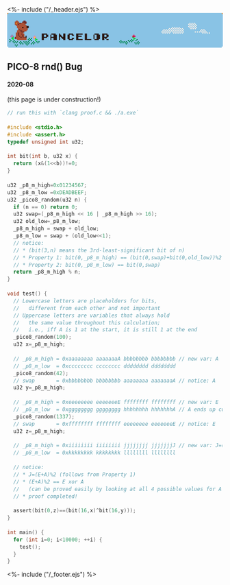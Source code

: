 <!DOCTYPE html>
<html>
<head>
<%- include ("/_header.ejs") %>
</head>
<body>
<div class="wrapper">
<div class="header">
  <a href="/index#rndbug"><img class="header-banner" src="/assets/banner.png"></a>
</div>
<section class="main-content">
<h1 class="post-title">PICO-8 rnd() Bug</h1>
<h4 class="post-meta">2020-08</h4>

(this page is under construction!)

<!--
  initial symptoms
  test cases
    rnd(tab)->rnd() fixed it
  is rnd(tab) busted? decompiler time
  how does rnd() work
  how does rnd(tab) work
  (summarize convo with val about why the IDA code gets 2<<16 v.s. 2)
  (lmao pico-8 is 1<<16 indexed)
  proof.c
  ping riley, ms rabbit
 -->

```c
// run this with `clang proof.c && ./a.exe`

#include <stdio.h>
#include <assert.h>
typedef unsigned int u32;

int bit(int b, u32 x) {
  return (x&(1<<b))!=0;
}

u32 _p8_m_high=0x01234567;
u32 _p8_m_low =0xDEADBEEF;
u32 _pico8_random(u32 n) {
  if (n == 0) return 0;
  u32 swap=(_p8_m_high << 16 | _p8_m_high >> 16);
  u32 old_low=_p8_m_low;
  _p8_m_high = swap + old_low;
  _p8_m_low = swap + (old_low<<1);
  // notice:
  // * (bit(3,n) means the 3rd-least-significant bit of n)
  // * Property 1: bit(0,_p8_m_high) == (bit(0,swap)+bit(0,old_low))%2
  // * Property 2: bit(0,_p8_m_low) == bit(0,swap)
  return _p8_m_high % n;
}

void test() {
  // Lowercase letters are placeholders for bits,
  //   different from each other and not important
  // Uppercase letters are variables that always hold
  //   the same value throughout this calculation;
  //   i.e., iff A is 1 at the start, it is still 1 at the end
  _pico8_random(100);
  u32 x=_p8_m_high;

  // _p8_m_high = 0xaaaaaaaa aaaaaaaA bbbbbbbb bbbbbbbb // new var: A
  // _p8_m_low  = 0xcccccccc cccccccc dddddddd dddddddd
  _pico8_random(42);
  // swap       = 0xbbbbbbbb bbbbbbbb aaaaaaaa aaaaaaaA // notice: A
  u32 y=_p8_m_high;

  // _p8_m_high = 0xeeeeeeee eeeeeeeE ffffffff ffffffff // new var: E
  // _p8_m_low  = 0xgggggggg gggggggg hhhhhhhh hhhhhhhA // A ends up copied here (Property 2)
  _pico8_random(1337);
  // swap       = 0xffffffff ffffffff eeeeeeee eeeeeeeE // notice: E
  u32 z=_p8_m_high;

  // _p8_m_high = 0xiiiiiiii iiiiiiii jjjjjjjj jjjjjjjJ // new var: J=(E+A)%2 (Property 1)
  // _p8_m_low  = 0xkkkkkkkk kkkkkkkk llllllll llllllll

  // notice:
  // * J=(E+A)%2 (follows from Property 1)
  // * (E+A)%2 == E xor A
  //   (can be proved easily by looking at all 4 possible values for A and E)
  // * proof completed!

  assert(bit(0,z)==(bit(16,x)^bit(16,y)));
}

int main() {
  for (int i=0; i<10000; ++i) {
    test();
  }
}
```

</section>
<%- include ("/_footer.ejs") %>
</body>
</html>
